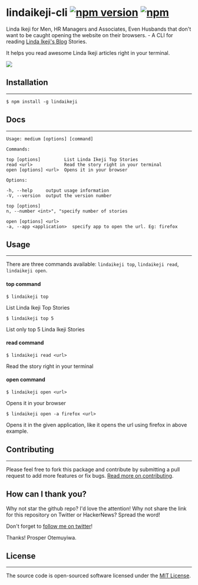 lindaikeji-cli [![npm version](https://badge.fury.io/js/lindaikeji.svg)](https://www.npmjs.com/package/lindaikeji) [![npm](https://img.shields.io/npm/dt/lindaikeji.svg)](https://www.npmjs.com/package/lindaikeji)
==========

Linda Ikeji for Men, HR Managers and Associates, Even Husbands that don't want to be caught opening the website on their browsers. - A CLI for reading [Linda Ikeji's Blog](http://www.lindaikejisblog.com) Stories.

It helps you read awesome Linda Ikeji articles right in your terminal.

![](https://cloud.githubusercontent.com/assets/2946769/15586607/3dc86296-237d-11e6-8875-f859b37ee1a9.png)

## Installation
------------

`$ npm install -g lindaikeji`

## Docs
----
    Usage: medium [options] [command]

    Commands:

    top [options]         List Linda Ikeji Top Stories
    read <url>            Read the story right in your terminal
    open [options] <url>  Opens it in your browser

    Options:

    -h, --help     output usage information
    -V, --version  output the version number

    top [options]
    n, --number <int>", "specify number of stories

    open [options] <url>
    -a, --app <application>  specify app to open the url. Eg: firefox

## Usage
-----
There are three commands available: `lindaikeji top`, `lindaikeji read`, `lindaikeji open`.

#### top command
`$ lindaikeji top`

List Linda Ikeji Top Stories

`$ lindaikeji top 5`

List only top 5 Linda Ikeji Stories

#### read command
`$ lindaikeji read <url>`

Read the story right in your terminal

#### open command
`$ lindaikeji open <url>`

Opens it in your browser

`$ lindaikeji open -a firefox <url>`

Opens it in the given application, like it opens the url using firefox in above example.



## Contributing
------------

Please feel free to fork this package and contribute by submitting a pull request to add more features or fix bugs.
[Read more on contributing](./CONTRIBUTING.md).


## How can I thank you?

Why not star the github repo? I'd love the attention! Why not share the link for this repository on Twitter or HackerNews? Spread the word!

Don't forget to [follow me on twitter](https://twitter.com/unicodeveloper)!

Thanks!
Prosper Otemuyiwa.



## License
-------

The source code is open-sourced software licensed under the [MIT License](http://opensource.org/licenses/MIT).
